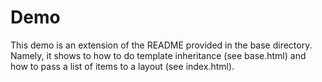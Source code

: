 # Demo

This demo is an extension of the README provided in the base directory.  Namely, it shows to how to do template inheritance (see base.html) and how to pass a list of items to a layout (see index.html).
